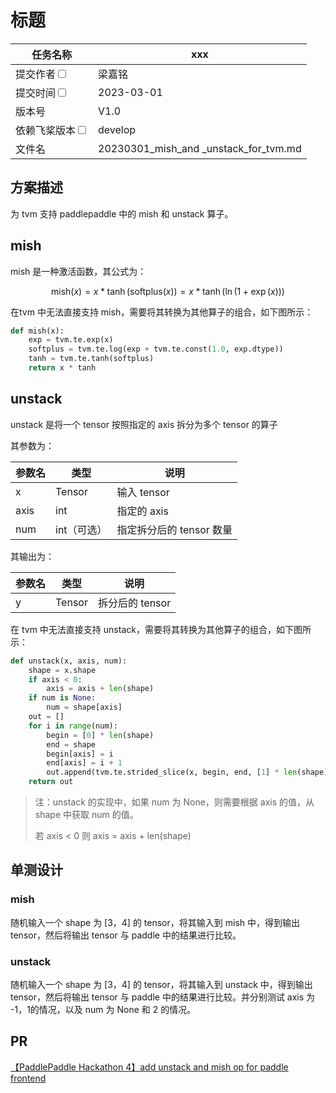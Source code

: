 # 标题

| 任务名称                                                       | xxx                                       |
| -------------------------------------------------------------- | ----------------------------------------- |
| 提交作者<input type="checkbox" class="rowselector hidden">     | 梁嘉铭                                    |
| 提交时间<input type="checkbox" class="rowselector hidden">     | 2023-03-01                                |
| 版本号                                                         | V1.0                                      |
| 依赖飞桨版本<input type="checkbox" class="rowselector hidden"> | develop                                   |
| 文件名                                                         | 20230301_mish_and _unstack_for_tvm.md<br> |

## 方案描述

为 tvm 支持 paddlepaddle 中的 mish 和 unstack 算子。

## mish

mish 是一种激活函数，其公式为：

$$
\text{mish}(x) = x * \tanh(\text{softplus}(x)) = x * \tanh(\ln(1 + \exp(x)))
$$

在tvm 中无法直接支持 mish，需要将其转换为其他算子的组合，如下图所示：

```python
def mish(x):
    exp = tvm.te.exp(x)
    softplus = tvm.te.log(exp + tvm.te.const(1.0, exp.dtype))
    tanh = tvm.te.tanh(softplus)
    return x * tanh
```

## unstack

unstack 是将一个 tensor 按照指定的 axis 拆分为多个 tensor 的算子

其参数为：

| 参数名 | 类型        | 说明                     |
| ------ | ----------- | ------------------------ |
| x      | Tensor      | 输入 tensor              |
| axis   | int         | 指定的 axis              |
| num    | int（可选） | 指定拆分后的 tensor 数量 |

其输出为：

| 参数名 | 类型   | 说明            |
| ------ | ------ | --------------- |
| y      | Tensor | 拆分后的 tensor |

在 tvm 中无法直接支持 unstack，需要将其转换为其他算子的组合，如下图所示：

```python
def unstack(x, axis, num):
    shape = x.shape
    if axis < 0:
        axis = axis + len(shape)
    if num is None:
        num = shape[axis]
    out = []
    for i in range(num):
        begin = [0] * len(shape)
        end = shape
        begin[axis] = i
        end[axis] = i + 1
        out.append(tvm.te.strided_slice(x, begin, end, [1] * len(shape)))
    return out
```

> 注：unstack 的实现中，如果 num 为 None，则需要根据 axis 的值，从 shape 中获取 num 的值。
> 
> 若 axis < 0 则 axis = axis + len(shape)

## 单测设计

### mish

随机输入一个 shape 为 [3，4] 的 tensor，将其输入到 mish 中，得到输出 tensor，然后将输出 tensor 与 paddle 中的结果进行比较。

### unstack

随机输入一个 shape 为 [3，4] 的 tensor，将其输入到 unstack 中，得到输出 tensor，然后将输出 tensor 与 paddle 中的结果进行比较。并分别测试 axis 为 -1，1的情况，以及 num 为 None 和 2 的情况。
## PR

[【PaddlePaddle Hackathon 4】add unstack and mish op for paddle frontend](https://github.com/apache/tvm/pull/14159)